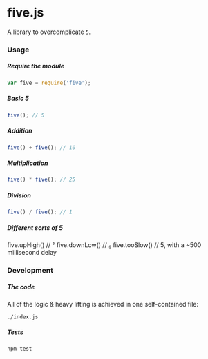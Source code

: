 # five.js

A library to overcomplicate `5`.

### Usage
##### Require the module
```javascript
var five = require('five');
```

##### Basic 5
```javascript
five(); // 5
```

##### Addition
```javascript
five() + five(); // 10
```

##### Multiplication
```javascript
five() * five(); // 25
```

##### Division
```javascript
five() / five(); // 1
```

##### Different sorts of 5
five.upHigh() // ⁵
five.downLow() // ₅
five.tooSlow() // 5, with a ~500 millisecond delay

### Development
##### The code
All of the logic & heavy lifting is achieved in one self-contained file: 
```
./index.js
```

##### Tests
```
npm test
```

